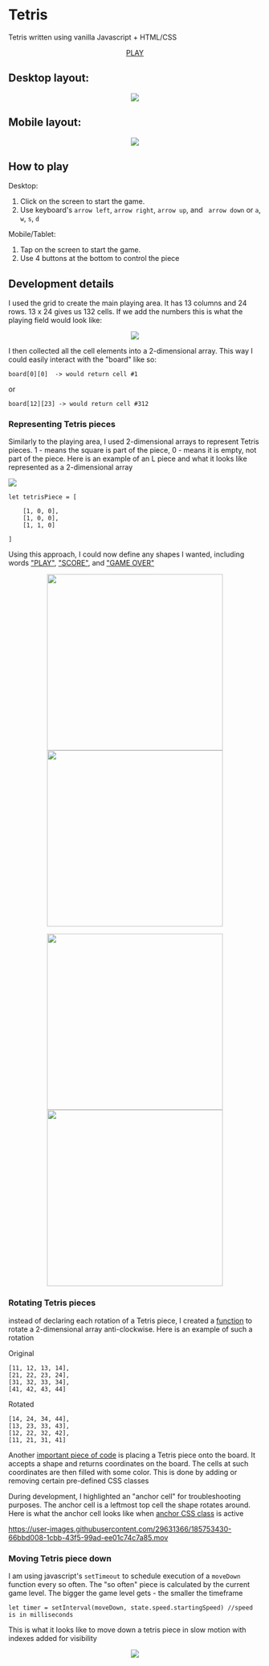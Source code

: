 # Tetris
Tetris written using vanilla Javascript + HTML/CSS

<p align="center">
  <a href="https://povorozniuk.github.io/Tetris">PLAY</a>
</p>

## Desktop layout:

<p align="center">
  <img src="https://user-images.githubusercontent.com/29631366/185742181-206accd6-2839-4957-ac91-10206018bf53.png">
</p>

## Mobile layout:

<p align="center">
  <img src="https://user-images.githubusercontent.com/29631366/185744013-b02df86c-6ab9-47f2-8953-2b82837098a9.png">
</p>

## How to play

Desktop:

1. Click on the screen to start the game. 
2. Use keyboard's `arrow left`, `arrow right`, `arrow up`, and ` arrow down` or `a`, `w`, `s`, `d`

Mobile/Tablet:

1. Tap on the screen to start the game. 
2. Use 4 buttons at the bottom to control the piece

## Development details

I used the grid to create the main playing area. It has 13 columns and 24 rows. 13 x 24 gives us 132 cells. If we add the numbers this is what the playing field would look like:

<p align="center">
  <img src="https://user-images.githubusercontent.com/29631366/185746027-476393ba-8137-4ed9-9b69-2f5727fe8a45.gif">
</p>

I then collected all the cell elements into a 2-dimensional array. This way I could easily interact with the "board" like so: 

```
board[0][0]  -> would return cell #1 
```

or

```
board[12][23] -> would return cell #312
```

### Representing Tetris pieces

Similarly to the playing area, I used 2-dimensional arrays to represent Tetris pieces. 1 - means the square is part of the piece, 0 - means it is empty, not part of the piece. Here is an example of an L piece and what it looks like represented as a 2-dimensional array

<p align="left">
  <img src="https://user-images.githubusercontent.com/29631366/185751840-2bbd3335-dd04-4df4-a7aa-bd9c1a3d64e0.png">
</p>

```
let tetrisPiece = [

    [1, 0, 0],
    [1, 0, 0],
    [1, 1, 0]

]
```

Using this approach, I could now define any shapes I wanted, including words ["PLAY"](https://github.com/povorozniuk/Tetris/blob/main/tetris.js#L60-L86), ["SCORE"](https://github.com/povorozniuk/Tetris/blob/main/tetris.js#L116-L145), and ["GAME OVER"](https://github.com/povorozniuk/Tetris/blob/main/tetris.js#L89-L114)

<p align="center">
  <img width="350" src="https://user-images.githubusercontent.com/29631366/185754918-b9985206-f425-44cd-a11b-851ecc75feb7.png">
  <img width="350" src="https://user-images.githubusercontent.com/29631366/185754919-8aa40ce4-6edc-4a64-bb08-f91c5b281f5c.png">
  
   
</p>

<p align="center">

 <img width="350" src="https://user-images.githubusercontent.com/29631366/185754920-20199591-8d1a-4d3a-a3e4-3d6ed0760965.png">
  <img width="350" src="https://user-images.githubusercontent.com/29631366/185754921-88d8d2fc-4a98-4657-862d-d64fa1cc4332.png">
  
  </p>

### Rotating Tetris pieces

instead of declaring each rotation of a Tetris piece, I created a [function](https://github.com/povorozniuk/Tetris/blob/main/tetris.js#L231-L270) to rotate a 2-dimensional array anti-clockwise. Here is an example of such a rotation

Original

```
[11, 12, 13, 14],
[21, 22, 23, 24],
[31, 32, 33, 34],
[41, 42, 43, 44]
```

Rotated

```
[14, 24, 34, 44],
[13, 23, 33, 43],
[12, 22, 32, 42],
[11, 21, 31, 41]
```


Another [important piece of code](https://github.com/povorozniuk/Tetris/blob/main/tetris.js#L770-L798) is placing a Tetris piece onto the board. It accepts a shape and returns coordinates on the board. The cells at such coordinates are then filled with some color. This is done by adding or removing certain pre-defined CSS classes


During development, I highlighted an "anchor cell" for troubleshooting purposes. The anchor cell is a leftmost top cell the shape rotates around. Here is what the anchor cell looks like when [anchor CSS class](https://github.com/povorozniuk/Tetris/blob/main/main.css#L67-L69) is active



https://user-images.githubusercontent.com/29631366/185753430-66bbd008-1cbb-43f5-99ad-ee01c74c7a85.mov



### Moving Tetris piece down

I am using javascript's `setTimeout` to schedule execution of a `moveDown` function every so often. The "so often" piece is calculated by the current game level. The bigger the game level gets - the smaller the timeframe

```
let timer = setInterval(moveDown, state.speed.startingSpeed) //speed is in milliseconds
```


This is what it looks like to move down a tetris piece in slow motion with indexes added for visibility


<p align="center">
  <img src="https://user-images.githubusercontent.com/29631366/185755290-421da61c-2515-4241-a642-e9150d356a35.gif">
</p>

